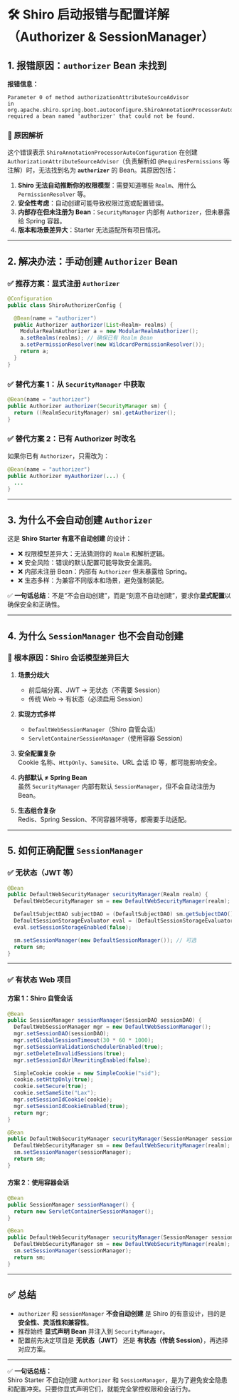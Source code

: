 
# 🛠️ Shiro 启动报错与配置详解（Authorizer & SessionManager）

## 1. 报错原因：`authorizer` Bean 未找到

**报错信息：**

```text
Parameter 0 of method authorizationAttributeSourceAdvisor 
in org.apache.shiro.spring.boot.autoconfigure.ShiroAnnotationProcessorAutoConfiguration 
required a bean named 'authorizer' that could not be found.
```

### 📌 原因解析

这个错误表示 `ShiroAnnotationProcessorAutoConfiguration` 在创建 `AuthorizationAttributeSourceAdvisor`（负责解析如 `@RequiresPermissions` 等注解）时，无法找到名为 **`authorizer`** 的 Bean。其原因包括：

1. **Shiro 无法自动推断你的权限模型**：需要知道哪些 `Realm`、用什么 `PermissionResolver` 等。
2. **安全性考虑**：自动创建可能导致权限过宽或配置错误。
3. **内部存在但未注册为 Bean**：`SecurityManager` 内部有 `Authorizer`，但未暴露给 Spring 容器。
4. **版本和场景差异大**：Starter 无法适配所有项目情况。

---

## 2. 解决办法：手动创建 `Authorizer` Bean

### ✅ 推荐方案：显式注册 `Authorizer`

```java
@Configuration
public class ShiroAuthorizerConfig {

  @Bean(name = "authorizer")
  public Authorizer authorizer(List<Realm> realms) {
    ModularRealmAuthorizer a = new ModularRealmAuthorizer();
    a.setRealms(realms); // 确保已有 Realm Bean
    a.setPermissionResolver(new WildcardPermissionResolver());
    return a;
  }
}
```

### ✅ 替代方案 1：从 `SecurityManager` 中获取

```java
@Bean(name = "authorizer")
public Authorizer authorizer(SecurityManager sm) {
  return ((RealmSecurityManager) sm).getAuthorizer();
}
```

### ✅ 替代方案 2：已有 Authorizer 时改名

如果你已有 `Authorizer`，只需改为：

```java
@Bean(name = "authorizer")
public Authorizer myAuthorizer(...) {
  ...
}
```

---

## 3. 为什么不会自动创建 `Authorizer`

这是 **Shiro Starter 有意不自动创建** 的设计：

- ❌ 权限模型差异大：无法猜测你的 `Realm` 和解析逻辑。
- ❌ 安全风险：错误的默认配置可能导致安全漏洞。
- ❌ 内部未注册 Bean：内部有 `Authorizer` 但未暴露给 Spring。
- ❌ 生态多样：为兼容不同版本和场景，避免强制装配。

✅ **一句话总结**：不是“不会自动创建”，而是“刻意不自动创建”，要求你**显式配置**以确保安全和正确性。

---

## 4. 为什么 `SessionManager` 也不会自动创建

### 📌 根本原因：Shiro 会话模型差异巨大

1. **场景分歧大**
    - 前后端分离、JWT → 无状态（不需要 Session）
    - 传统 Web → 有状态（必须启用 Session）

2. **实现方式多样**
    - `DefaultWebSessionManager`（Shiro 自管会话）
    - `ServletContainerSessionManager`（使用容器 Session）

3. **安全配置复杂**  
   Cookie 名称、`HttpOnly`、`SameSite`、URL 会话 ID 等，都可能影响安全。

4. **内部默认 ≠ Spring Bean**  
   虽然 `SecurityManager` 内部有默认 `SessionManager`，但不会自动注册为 Bean。

5. **生态组合复杂**  
   Redis、Spring Session、不同容器环境等，都需要手动适配。

---

## 5. 如何正确配置 `SessionManager`

### ✅ 无状态（JWT 等）

```java
@Bean
public DefaultWebSecurityManager securityManager(Realm realm) {
  DefaultWebSecurityManager sm = new DefaultWebSecurityManager(realm);

  DefaultSubjectDAO subjectDAO = (DefaultSubjectDAO) sm.getSubjectDAO();
  DefaultSessionStorageEvaluator eval = (DefaultSessionStorageEvaluator) subjectDAO.getSessionStorageEvaluator();
  eval.setSessionStorageEnabled(false);

  sm.setSessionManager(new DefaultSessionManager()); // 可选
  return sm;
}
```

---

### ✅ 有状态 Web 项目

#### 方案 1：Shiro 自管会话

```java
@Bean
public SessionManager sessionManager(SessionDAO sessionDAO) {
  DefaultWebSessionManager mgr = new DefaultWebSessionManager();
  mgr.setSessionDAO(sessionDAO);
  mgr.setGlobalSessionTimeout(30 * 60 * 1000);
  mgr.setSessionValidationSchedulerEnabled(true);
  mgr.setDeleteInvalidSessions(true);
  mgr.setSessionIdUrlRewritingEnabled(false);

  SimpleCookie cookie = new SimpleCookie("sid");
  cookie.setHttpOnly(true);
  cookie.setSecure(true);
  cookie.setSameSite("Lax");
  mgr.setSessionIdCookie(cookie);
  mgr.setSessionIdCookieEnabled(true);
  return mgr;
}

@Bean
public DefaultWebSecurityManager securityManager(SessionManager sessionManager, Realm realm) {
  DefaultWebSecurityManager sm = new DefaultWebSecurityManager(realm);
  sm.setSessionManager(sessionManager);
  return sm;
}
```

#### 方案 2：使用容器会话

```java
@Bean
public SessionManager sessionManager() {
  return new ServletContainerSessionManager();
}

@Bean
public DefaultWebSecurityManager securityManager(SessionManager sessionManager, Realm realm) {
  DefaultWebSecurityManager sm = new DefaultWebSecurityManager(realm);
  sm.setSessionManager(sessionManager);
  return sm;
}
```

---

## ✅ 总结

- `authorizer` 和 `sessionManager` **不会自动创建** 是 Shiro 的有意设计，目的是 **安全性、灵活性和兼容性**。
- 推荐始终 **显式声明 Bean** 并注入到 `SecurityManager`。
- 配置前先决定项目是 **无状态（JWT）** 还是 **有状态（传统 Session）**，再选择对应方案。

---

✅ **一句话总结：**  
Shiro Starter 不自动创建 `Authorizer` 和 `SessionManager`，是为了避免安全隐患和配置冲突。只要你显式声明它们，就能完全掌控权限和会话行为。

